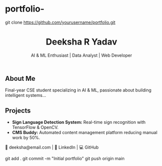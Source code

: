 # portfolio-
git clone https://github.com/yourusername/portfolio.git
<!DOCTYPE html>
<html lang="en">
<head>
    <meta charset="UTF-8">
    <meta name="viewport" content="width=device-width, initial-scale=1.0">
    <title>Deeksha R Yadav | Portfolio</title>
    <link rel="stylesheet" href="style.css">
</head>
<body>
    <header>
        <h1>Deeksha R Yadav</h1>
        <p>AI & ML Enthusiast | Data Analyst | Web Developer</p>
    </header>
    <section id="about">
        <h2>About Me</h2>
        <p>Final-year CSE student specializing in AI & ML, passionate about building intelligent systems...</p>
    </section>
    <section id="projects">
        <h2>Projects</h2>
        <ul>
            <li><b>Sign Language Detection System:</b> Real-time sign recognition with TensorFlow & OpenCV.</li>
            <li><b>CMS Buddy:</b> Automated content management platform reducing manual work by 50%.</li>
        </ul>
    </section>
    <footer>
        <p>📧 deeksha@email.com | 🔗 LinkedIn | 💻 GitHub</p>
    </footer>
</body>
</html>
git add .
git commit -m "Initial portfolio"
git push origin main
